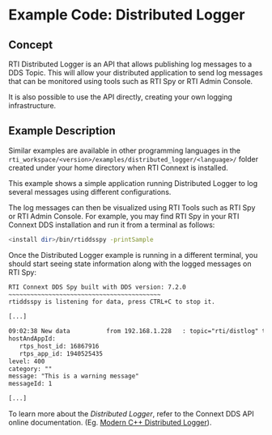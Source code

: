 # Example Code: Distributed Logger

## Concept

RTI Distributed Logger is an API that allows publishing log messages to a DDS Topic.
This will allow your distributed application to send log messages that can be monitored
using tools such as RTI Spy or RTI Admin Console.

It is also possible to use the API directly, creating your own logging infrastructure.

## Example Description

Similar examples are available in other programming languages in the
`rti_workspace/<version>/examples/distributed_logger/<language>/`
folder created under your home directory when RTI Connext is installed.

This example shows a simple application running Distributed Logger to
log several messages using different configurations.

The log messages can then be visualized using RTI Tools such as RTI Spy
or RTI Admin Console.
For example, you may find RTI Spy in your RTI Connext DDS installation
and run it from a terminal as follows:

```sh
<install dir>/bin/rtiddsspy -printSample
```

Once the Distributed Logger example is running in a different terminal,
you should start seeing state information along with the logged messages
on RTI Spy:

```txt
RTI Connext DDS Spy built with DDS version: 7.2.0
~~~~~~~~~~~~~~~~~~~~~~~~~~~~~~~~~~~~~~~~~~
rtiddsspy is listening for data, press CTRL+C to stop it.

[...]

09:02:38 New data          from 192.168.1.228   : topic="rti/distlog" type="com::rti::dl::LogMessage"
hostAndAppId:
   rtps_host_id: 16867916
   rtps_app_id: 1940525435
level: 400
category: ""
message: "This is a warning message"
messageId: 1

[...]
```

To learn more about the *Distributed Logger*, refer to the Connext DDS
API online documentation. (Eg.
[Modern C++ Distributed Logger](https://community.rti.com/static/documentation/connext-dds/7.2.0/doc/api/connext_dds/distributed_logger/api_cpp2/index.html)).
